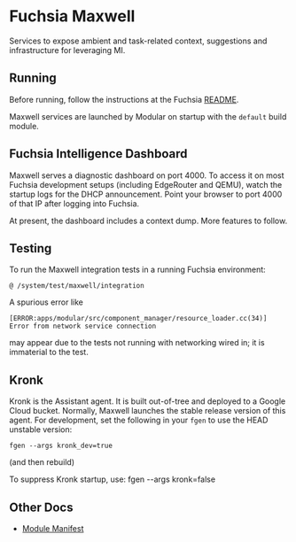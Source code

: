 # Fuchsia Maxwell

Services to expose ambient and task-related context, suggestions and
infrastructure for leveraging MI.

## Running

Before running, follow the instructions at the Fuchsia
[README](https://fuchsia.googlesource.com/docs/+/HEAD/README.md).

Maxwell services are launched by Modular on startup with the `default` build
module.

## Fuchsia Intelligence Dashboard

Maxwell serves a diagnostic dashboard on port 4000. To access it on most Fuchsia
development setups (including EdgeRouter and QEMU), watch the startup logs for
the DHCP announcement. Point your browser to port 4000 of that IP after logging
into Fuchsia.

At present, the dashboard includes a context dump. More features to follow.

## Testing

To run the Maxwell integration tests in a running Fuchsia environment:

    @ /system/test/maxwell/integration

A spurious error like

    [ERROR:apps/modular/src/component_manager/resource_loader.cc(34)] Error from network service connection

may appear due to the tests not running with networking wired in; it is
immaterial to the test.

## Kronk

Kronk is the Assistant agent. It is built out-of-tree and deployed to a Google
Cloud bucket. Normally, Maxwell launches the stable release version of this
agent. For development, set the following in your `fgen` to use the HEAD
unstable version:

    fgen --args kronk_dev=true

(and then rebuild)

To suppress Kronk startup, use:
    fgen --args kronk=false

## Other Docs

* [Module Manifest](docs/module_manifest.md)
